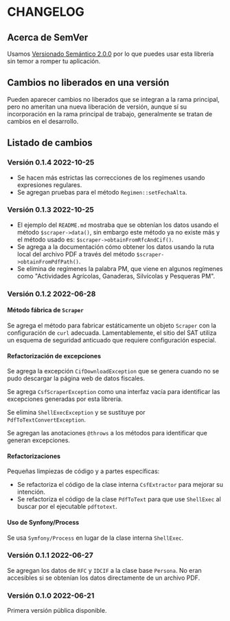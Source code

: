 # CHANGELOG

## Acerca de SemVer

Usamos [Versionado Semántico 2.0.0](SEMVER.md) por lo que puedes usar esta librería sin temor a romper tu aplicación.

## Cambios no liberados en una versión

Pueden aparecer cambios no liberados que se integran a la rama principal, pero no ameritan una nueva liberación de
versión, aunque sí su incorporación en la rama principal de trabajo, generalmente se tratan de cambios en el desarrollo.

## Listado de cambios

### Versión 0.1.4 2022-10-25

- Se hacen más estrictas las correcciones de los regímenes usando expresiones regulares.
- Se agregan pruebas para el método `Regimen::setFechaAlta`.

### Versión 0.1.3 2022-10-25

- El ejemplo del `README.md` mostraba que se obtenían los datos usando el método `$scraper->data()`, sin embargo este método ya no existe más y el método usado es: `$scraper->obtainFromRfcAndCif()`.
- Se agrega a la documentación cómo obtener los datos usando la ruta local del archivo PDF a través del método `$scraper->obtainFromPdfPath()`.
- Se elimina de regímenes la palabra PM, que viene en algunos regímenes como "Actividades Agrícolas, Ganaderas, Silvícolas y Pesqueras PM".

### Versión 0.1.2 2022-06-28

#### Método fábrica de `Scraper`

Se agrega el método para fabricar estáticamente un objeto `Scraper` con la configuración de `curl` adecuada.
Lamentablemente, el sitio del SAT utiliza un esquema de seguridad anticuado que requiere configuración especial.

#### Refactorización de excepciones

Se agrega la excepción `CifDownloadException` que se genera cuando no se pudo descargar la página web de datos fiscales.

Se agrega `CsfScraperException` como una interfaz vacía para identificar las excepciones generadas por esta librería.

Se elimina `ShellExecException` y se sustituye por `PdfToTextConvertException`.

Se agregan las anotaciones `@throws` a los métodos para identificar que generan excepciones.

#### Refactorizaciones

Pequeñas limpiezas de código y a partes específicas:

- Se refactoriza el código de la clase interna `CsfExtractor` para mejorar su intención.
- Se refactoriza el código de la clase `PdfToText` para que use `ShellExec` al buscar por el ejecutable `pdftotext`.

#### Uso de Synfony/Process

Se usa `Symfony/Process` en lugar de la clase interna `ShellExec`.

### Versión 0.1.1 2022-06-27

Se agregan los datos de `RFC` y `IDCIF` a la clase base `Persona`.
No eran accesibles si se obtenían los datos directamente de un archivo PDF.

### Versión 0.1.0 2022-06-21

Primera versión pública disponible.
